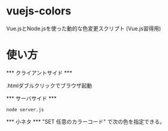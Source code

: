 # vuejs-colors
Vue.jsとNode.jsを使った動的な色変更スクリプト (Vue.js習得用)

# 使い方
*** クライアントサイド ***

.htmlダブルクリックでブラウザ起動

*** サーバサイド ***

``` node server.js ```

*** 小ネタ ***
"SET 任意のカラーコード" で次の色を指定できる。
